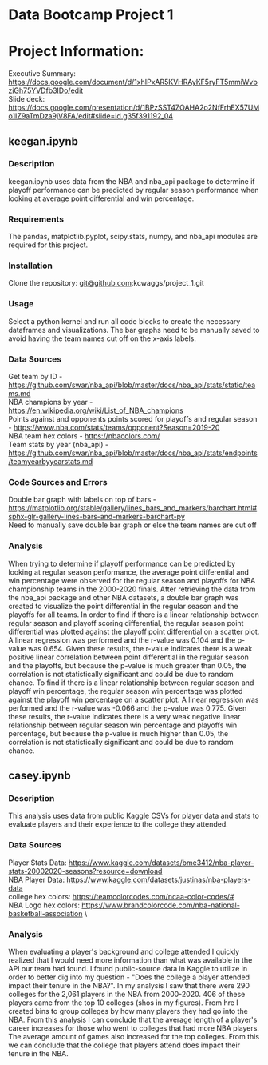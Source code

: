 # Data Bootcamp Project 1

# Project Information: 
Executive Summary: https://docs.google.com/document/d/1xhIPxAR5KVHRAyKF5ryFT5mmiWvbziGh75YVDfb3IDo/edit \
Slide deck: https://docs.google.com/presentation/d/1BPzSST4ZOAHA2o2NfFrhEX57UMo1IZ9aTmDza9jV8FA/edit#slide=id.g35f391192_04

## keegan.ipynb
### Description
keegan.ipynb uses data from the NBA and nba_api package to determine if playoff performance can be predicted by regular season performance when looking at average point differential and win percentage.
### Requirements
The pandas, matplotlib.pyplot, scipy.stats, numpy, and nba_api modules are required for this project. 
### Installation
Clone the repository: git@github.com:kcwaggs/project_1.git
### Usage
Select a python kernel and run all code blocks to create the necessary dataframes and visualizations. The bar graphs need to be manually saved to avoid having the team names cut off on the x-axis labels. 
### Data Sources
Get team by ID - https://github.com/swar/nba_api/blob/master/docs/nba_api/stats/static/teams.md \
NBA champions by year - https://en.wikipedia.org/wiki/List_of_NBA_champions \
Points against and opponents points scored for playoffs and regular season - https://www.nba.com/stats/teams/opponent?Season=2019-20 \
NBA team hex colors - https://nbacolors.com/ \
Team stats by year (nba_api) - https://github.com/swar/nba_api/blob/master/docs/nba_api/stats/endpoints/teamyearbyyearstats.md 
### Code Sources and Errors
Double bar graph with labels on top of bars - https://matplotlib.org/stable/gallery/lines_bars_and_markers/barchart.html#sphx-glr-gallery-lines-bars-and-markers-barchart-py \
Need to manually save double bar graph or else the team names are cut off 
### Analysis
When trying to determine if playoff performance can be predicted by looking at regular season performance, the average point differential and win percentage were observed for the regular season and playoffs for NBA championship teams in the 2000-2020 finals. After retrieving the data from the nba_api package and other NBA datasets, a double bar graph was created to visualize the point differential in the regular season and the playoffs for all teams. In order to find if there is a linear relationship between regular season and playoff scoring differential, the regular season point differential was plotted against the playoff point differential on a scatter plot. A linear regression was performed and the r-value was 0.104 and the p-value was 0.654. Given these results, the r-value indicates there is a weak positive linear correlation between point differential in the regular season and the playoffs, but because the p-value is much greater than 0.05, the correlation is not statistically significant and could be due to random chance. To find if there is a linear relationship between regular season and playoff win percentage, the regular season win percentage was plotted against the playoff win percentage on a scatter plot. A linear regression was performed and the r-value was -0.066 and the p-value was 0.775. Given these results, the r-value indicates there is a very weak negative linear relationship between regular season win percentage and playoffs win percentage, but because the p-value is much higher than 0.05, the correlation is not statistically significant and could be due to random chance.

## casey.ipynb
### Description
This analysis uses data from public Kaggle CSVs for player data and stats to evaluate players and their experience to the college they attended. 
### Data Sources
Player Stats Data: https://www.kaggle.com/datasets/bme3412/nba-player-stats-20002020-seasons?resource=download \
NBA Player Data: https://www.kaggle.com/datasets/justinas/nba-players-data \
college hex colors: https://teamcolorcodes.com/ncaa-color-codes/# \
NBA Logo hex colors: https://www.brandcolorcode.com/nba-national-basketball-association \
### Analysis
When evaluating a player's background and college attended I quickly realized that I would need more information than what was available in the API our team had found. I found public-source data in Kaggle to utilize in order to better dig into my question - "Does the college a player attended impact their tenure in the NBA?". In my analysis I saw that there were 290 colleges for the 2,061 players in the NBA from 2000-2020. 406 of these players came from the top 10 colleges (shos in my figures). From hre I created bins to group colleges by how many players they had go into the NBA. From this analysis I can conclude that the average length of a player's career increases for those who went to colleges that had more NBA players. The average amount of games also increased for the top colleges. From this we can conclude that the college that players attend does impact their tenure in the NBA. 
